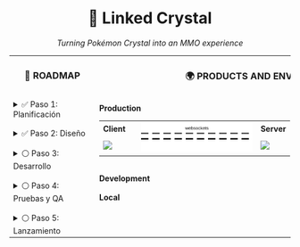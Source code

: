 <h1 align="center">💎 Linked Crystal</h1>
<p align="center"><em>Turning Pokémon Crystal into an MMO experience</em></p>

<table>
  <tr>
    <td valign="top">
      <h3 align="center">🚀 ROADMAP</h3>
      <img src="https://via.placeholder.com/400x1/FFFFFF/FFFFFF" alt="" width="140" height="1">
      <br>
      <details>
        <summary>✅ Paso 1: Planificación</summary>
        Definir objetivos y alcance del proyecto.  
        Reunir recursos y establecer cronograma.
      </details>
      <br>
      <details>
        <summary>✅ Paso 2: Diseño</summary>
        Crear diagramas, wireframes y especificaciones técnicas.
      </details>
      <br>
      <details>
        <summary>⚪ Paso 3: Desarrollo</summary>
        Implementar funcionalidades principales y pruebas iniciales.
      </details>
      <br>
      <details>
        <summary>⚪ Paso 4: Pruebas y QA</summary>
        Realizar pruebas exhaustivas y corrección de errores.
      </details>
      <br>
      <details>
        <summary>⚪ Paso 5: Lanzamiento</summary>
        Despliegue a producción y documentación final.
      </details>
    </td>
    <td valign="top">
      <h3 align="center">🌍 PRODUCTS AND ENVIRONMENTS</h3>    
      <img src="https://via.placeholder.com/400x1/FFFFFF/FFFFFF" alt="" width="600" height="1"><br>
      <b>Production</b><br>
        <table>
            <tr>
              <td><b>Client</b></td>
              <td rowspan="2">
                <td rowspan="2" align="center">
                  <img src="https://raw.githubusercontent.com/sergiomele97/Linked_crystal_monorepo/main/flow.svg" width="200" alt="data flow animation">
                </td>
              </td>
              <td><b>Server</b></td>
            </tr>
            <tr>
                <td>
                  <code><img height="30" src="https://img.shields.io/badge/Python-FFD43B?style=for-the-badge&logo=python&logoColor=blue"></code>
                </td>
                <td>
                  <code><img height="30" src="https://img.shields.io/badge/Python-FFD43B?style=for-the-badge&logo=python&logoColor=blue"></code>
                </td>
            </tr>
        </table>
      <img src="https://via.placeholder.com/400x1/FFFFFF/FFFFFF" alt="" width="600" height="1"><br>
      <b>Development</b>
      <img src="https://via.placeholder.com/400x1/FFFFFF/FFFFFF" alt="" width="600" height="1"><br>
      <b>Local</b>
      <img src="https://via.placeholder.com/400x1/FFFFFF/FFFFFF" alt="" width="600" height="1"><br>
      <br>
    </td>
    
  </tr>
</table>
